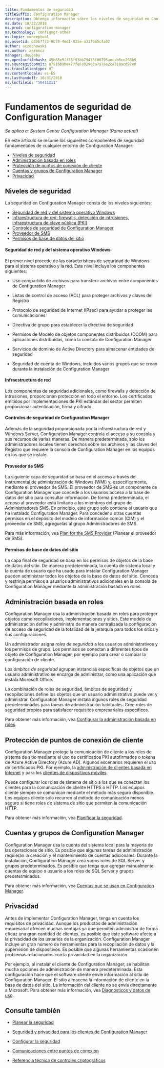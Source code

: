 ```yaml
---
title: Fundamentos de seguridad
titleSuffix: Configuration Manager
description: Obtenga información sobre los niveles de seguridad en Configuration Manager.
ms.date: 10/22/2018
ms.prod: configuration-manager
ms.technology: configmgr-other
ms.topic: conceptual
ms.assetid: 035b7f73-8b78-4ed1-835e-a31f9a5c4a02
author: aczechowski
ms.author: aaroncz
manager: dougeby
ms.openlocfilehash: 45b65e5ff35f93bb79418f00795aecab5cc208b9
ms.sourcegitcommit: 8791bb9be477fe6a029e8a7a76e2ca310acd92e0
ms.translationtype: HT
ms.contentlocale: es-ES
ms.lasthandoff: 10/31/2018
ms.locfileid: "50411211"
---
```

# <a name="fundamentals-of-security-for-configuration-manager"></a>Fundamentos de seguridad de Configuration Manager

*Se aplica a: System Center Configuration Manager (Rama actual)*

En este artículo se resume los siguientes componentes de seguridad fundamentales de cualquier entorno de Configuration Manager:
- [Niveles de seguridad](#bkmk_layers)
- [Administración basada en roles](#bkmk_rba)
- [Protección de puntos de conexión de cliente](#bkmk_endpoints)
- [Cuentas y grupos de Configuration Manager](#bkmk_accounts)
- [Privacidad](#bkmk_privacy)

## <a name="bkmk_layers"></a> Niveles de seguridad

La seguridad en Configuration Manager consta de los niveles siguientes: 
- [Seguridad de red y del sistema operativo Windows](#bkmk_layer-windows)
- [Infraestructura de red: firewalls, detección de intrusiones, infraestructura de clave pública (PKI)](#bkmk_layer-network)
- [Controles de seguridad de Configuration Manager](#bkmk_layer-cm)
- [Proveedor de SMS](#bkmk_layer-provider)
- [Permisos de base de datos del sitio](#bkmk_layer-db)

#### <a name="bkmk_layer-windows"></a> Seguridad de red y del sistema operativo Windows
El primer nivel procede de las características de seguridad de Windows para el sistema operativo y la red. Este nivel incluye los componentes siguientes:  

-   Uso compartido de archivos para transferir archivos entre componentes de Configuration Manager  

-   Listas de control de acceso (ACL) para proteger archivos y claves del Registro  

-   Protocolo de seguridad de Internet (IPsec) para ayudar a proteger las comunicaciones  

-   Directiva de grupo para establecer la directiva de seguridad  

-   Permisos de Modelo de objetos componentes distribuidos (DCOM) para aplicaciones distribuidas, como la consola de Configuration Manager  

-   Servicios de dominio de Active Directory para almacenar entidades de seguridad  

-   Seguridad de cuenta de Windows, incluidos varios grupos que se crean durante la instalación de Configuration Manager  

#### <a name="bkmk_layer-network"></a> Infraestructura de red

Los componentes de seguridad adicionales, como firewalls y detección de intrusiones, proporcionan protección en todo el entorno. Los certificados emitidos por implementaciones de PKI estándar del sector permiten proporcionar autenticación, firma y cifrado.  

#### <a name="bkmk_layer-cm"></a> Controles de seguridad de Configuration Manager

Además de la seguridad proporcionada por la infraestructura de red y Windows Server, Configuration Manager controla el acceso a su consola y sus recursos de varias maneras. De manera predeterminada, solo los administradores locales tienen derechos sobre los archivos y las claves del Registro que requiere la consola de Configuration Manager en los equipos en los que se instale.  

#### <a name="bkmk_layer-provider"></a> Proveedor de SMS

La siguiente capa de seguridad se basa en el acceso a través del Instrumental de administración de Windows (WMI) y, específicamente, mediante el proveedor de SMS. El proveedor de SMS es un componente de Configuration Manager que concede a los usuarios acceso a la base de datos del sitio para consultar información. De forma predeterminada, el acceso al proveedor está limitado a los miembros del grupo de Administradores SMS. En principio, este grupo solo contiene el usuario que ha instalado Configuration Manager. Para conceder a otras cuentas permisos en el depósito del modelo de información común (CIM) y el proveedor de SMS, agréguelas al grupo Administradores de SMS.  

Para más información, vea [Plan for the SMS Provider](/sccm/core/plan-design/hierarchy/plan-for-the-sms-provider) (Planear el proveedor de SMS).

#### <a name="bkmk_layer-db"></a> Permisos de base de datos del sitio

La capa final de seguridad se basa en los permisos de objetos de la base de datos del sitio. De manera predeterminada, la cuenta de sistema local y la cuenta de usuario que ha usado para instalar Configuration Manager pueden administrar todos los objetos de la base de datos del sitio. Conceda y restrinja permisos a usuarios administrativos adicionales en la consola de Configuration Manager mediante la administración basada en roles.  



## <a name="bkmk_rba"></a> Administración basada en roles  

 Configuration Manager usa la administración basada en roles para proteger objetos como recopilaciones, implementaciones y sitios. Este modelo de administración define y administra de manera centralizada la configuración de acceso de seguridad de la totalidad de la jerarquía para todos los sitios y sus configuraciones. 

 Un administrador asigna *roles de seguridad* a los usuarios administrativos y los permisos de grupo. Los permisos se conectan a diferentes tipos de objeto de Configuration Manager, por ejemplo para crear o cambiar la configuración de cliente. 

 Los *ámbitos de seguridad* agrupan instancias específicas de objetos que un usuario administrativo se encarga de administrar, como una aplicación que instala Microsoft Office. 

 La combinación de roles de seguridad, ámbitos de seguridad y recopilaciones define los objetos que un usuario administrativo puede ver y administrar. Configuration Manager instala algunos roles de seguridad predeterminados para tareas de administración habituales. Cree roles de seguridad propios para satisfacer requisitos empresariales específicos.  

 Para obtener más información, vea [Configurar la administración basada en roles](/sccm/core/servers/deploy/configure/configure-role-based-administration).  



## <a name="bkmk_endpoints"></a> Protección de puntos de conexión de cliente  

 Configuration Manager protege la comunicación de cliente a los roles de sistema de sitio mediante el uso de certificados PKI autofirmados o tokens de Azure Active Directory (Azure AD). Algunos escenarios requieren el uso de certificados PKI. Por ejemplo, la [administración de clientes basada en Internet](/sccm/core/clients/manage/plan-internet-based-client-management) y para los [clientes de dispositivos móviles](/sccm/mdm/plan-design/plan-on-premises-mdm).  

 Puede configurar los roles de sistema de sitio a los que se conectan los clientes para la comunicación de cliente HTTPS o HTTP. Los equipos cliente siempre se comunican mediante el método más seguro disponible. Los equipos cliente solo recurren al método de comunicación menos seguro si tiene roles de sistema de sitio que permiten la comunicación HTTP.  

 Para obtener más información, vea [Planificar la seguridad](/sccm/core/plan-design/security/plan-for-security).



## <a name="bkmk_accounts"></a> Cuentas y grupos de Configuration Manager  

 Configuration Manager usa la cuenta del sistema local para la mayoría de las operaciones de sitio. Es posible que algunas tareas de administración requieran la creación y el mantenimiento de cuentas adicionales. Durante la instalación, Configuration Manager crea varios roles de SQL Server y grupos predeterminados. Es posible que tenga que agregar manualmente cuentas de equipo o usuario a los roles de SQL Server y grupos predeterminados.  

 Para obtener más información, vea [Cuentas que se usan en Configuration Manager](/sccm/core/plan-design/hierarchy/accounts).  



## <a name="bkmk_privacy"></a> Privacidad  

 Antes de implementar Configuration Manager, tenga en cuenta los requisitos de privacidad. Aunque los productos de administración empresarial ofrecen muchas ventajas ya que permiten administrar de forma eficaz una gran cantidad de clientes, es posible que este software afecte a la privacidad de los usuarios de la organización. Configuration Manager incluye un gran número de herramientas para la recopilación de datos y la supervisión de dispositivos. Es posible que algunas herramientas ocasionen problemas relacionados con la privacidad en la organización.  

 Por ejemplo, al instalar el cliente de Configuration Manager, se habilitan mucha opciones de administración de manera predeterminada. Esta configuración hace que el software cliente envíe información al sitio de Configuration Manager. El sitio almacena la información de cliente en la base de datos del sitio. La información del cliente no se envía directamente a Microsoft. Para obtener más información, vea [Diagnósticos y datos de uso](/sccm/core/plan-design/diagnostics/diagnostics-and-usage-data).



## <a name="see-also"></a>Consulte también

- [Planear la seguridad](/sccm/core/plan-design/security/plan-for-security)  

- [Seguridad y privacidad para los clientes de Configuration Manager](/sccm/core/clients/deploy/plan/security-and-privacy-for-clients)  

- [Configurar la seguridad](/sccm/core/plan-design/security/configure-security)   

- [Comunicaciones entre puntos de conexión](/sccm/core/plan-design/hierarchy/communications-between-endpoints)  

- [Referencia técnica de controles criptográficos](/sccm/core/plan-design/security/cryptographic-controls-tehnical-reference)  
